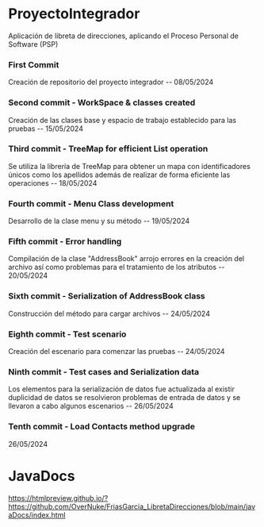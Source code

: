 # ProyectoIntegrador
Aplicación de libreta de direcciones, aplicando el Proceso Personal de Software (PSP)

### First Commit
Creación de repositorio del proyecto integrador -- 08/05/2024

### Second commit - WorkSpace & classes created
Creación de las clases base y espacio de trabajo establecido para las pruebas -- 15/05/2024

### Third commit - TreeMap for efficient List operation
Se utiliza la librería de TreeMap para obtener un mapa con identificadores únicos
como los apellidos además de realizar de forma eficiente las operaciones -- 18/05/2024

### Fourth commit - Menu Class development
Desarrollo de la clase menu y su método -- 19/05/2024

### Fifth commit - Error handling
Compilación de la clase "AddressBook" arrojo errores en la creación del archivo así como
problemas para el tratamiento de los atributos -- 20/05/2024

### Sixth commit - Serialization of AddressBook class
Construcción del método para cargar archivos -- 24/05/2024 

### Eighth commit - Test scenario
Creación del escenario para comenzar las pruebas -- 24/05/2024

### Ninth commit - Test cases and Serialization data
Los elementos para la serialización de datos fue actualizada al existir duplicidad de datos
se resolvieron problemas de entrada de datos y se llevaron a cabo algunos escenarios -- 26/05/2024

### Tenth commit - Load Contacts method upgrade
26/05/2024

# JavaDocs
https://htmlpreview.github.io/?https://github.com/OverNuke/FriasGarcia_LibretaDirecciones/blob/main/javaDocs/index.html
